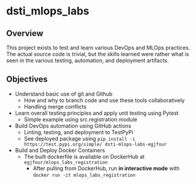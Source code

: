 # dsti_mlops_labs

## Overview
This project exists to test and learn various DevOps and MLOps practices. The actual source code is trivial, but the skills learned were rather what is seen in the various testing, automation, and deployment artifacts.

## Objectives
- Understand basic use of git and Github
    - How and why to branch code and use these tools collaboratively
    - Handling merge conflicts
- Learn overall testing principles and apply unit testing using Pytest
    - Simple example using src.registration module
- Build DevOps automation using GitHub actions
    - Linting, testing, and deployment to TestPyPi
    - See deployed package using `pip install -i https://test.pypi.org/simple/ dsti-mlops-labs-egjfour`
- Build and Deploy Docker Containers
    - The built dockerfile is available on DockerHub at `egjfour/mlops_labs_registration`
        - After pulling from DockerHub, run **in interactive mode** with `docker run -it mlops_labs_registration`